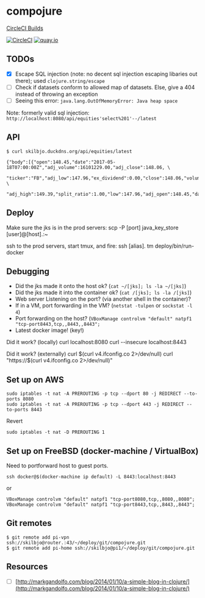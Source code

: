 # compojure

[CircleCI Builds](https://circleci.com/gh/skilbjo/compojure)

[![CircleCI](https://circleci.com/gh/skilbjo/compojure/tree/master.svg?style=svg)](https://circleci.com/gh/skilbjo/compojure/tree/master)
[![quay.io](https://quay.io/repository/skilbjo/compojure/status "Docker Repository on Quay")](https://quay.io/repository/skilbjo/compojure)

## TODOs

- [X] Escape SQL injection (note: no decent sql injection escaping libaries out there); used `clojure.string/escape`
- [ ] Check if datasets conform to allowed map of datasets. Else, give a 404 instead of throwing an exception
- [ ] Seeing this error: `java.lang.OutOfMemoryError: Java heap space`

Note: formerly valid sql injection: `http://localhost:8080/api/equities'select%201'--/latest`

## API

    $ curl skilbjo.duckdns.org/api/equities/latest

    {"body":[{"open":148.45,"date":"2017-05-18T07:00:00Z","adj_volume":16101229.00,"adj_close":148.06, \
      "ticker":"FB","adj_low":147.96,"ex_dividend":0.00,"close":148.06,"volume":16101229.00,"high":149.39, \
      "adj_high":149.39,"split_ratio":1.00,"low":147.96,"adj_open":148.45,"dataset":"WIKI"}]}

## Deploy

Make sure the jks is in the prod servers:
    scp -P [port] java_key_store [user]@[host].:~

ssh to the prod servers, start tmux, and fire:
    ssh [alias].
    tm
    deploy/bin/run-docker

## Debugging

- Did the jks made it onto the host ok? (`cat ~/[jks]; ls -la ~/[jks]`)
- Did the jks made it into the container ok? (`cat /[jks]; ls -la /[jks]`)
- Web server Listening on the port? (via another shell in the container)?
- If in a VM, port forwarding in the VM? (`netstat -tulpen` or `sockstat -l 4`)
- Port forwarding on the host? (`VBoxManage controlvm "default" natpf1 "tcp-port8443,tcp,,8443,,8443";`
- Latest docker image! (key!)

Did it work? (locally)
    curl localhost:8080
    curl --insecure localhost:8443

Did it work? (externally)
    curl $(curl v4.ifconfig.co 2>/dev/null)
    curl "https://$(curl v4.ifconfig.co 2>/dev/null)"

## Set up on AWS

    sudo iptables -t nat -A PREROUTING -p tcp --dport 80 -j REDIRECT --to-ports 8080
    sudo iptables -t nat -A PREROUTING -p tcp --dport 443 -j REDIRECT --to-ports 8443

Revert

    sudo iptables -t nat -D PREROUTING 1

## Set up on FreeBSD (docker-machine / VirtualBox)

Need to portforward host to guest ports.

    ssh docker@$(docker-machine ip default) -L 8443:localhost:8443

or

    VBoxManage controlvm "default" natpf1 "tcp-port8080,tcp,,8080,,8080";
    VBoxManage controlvm "default" natpf1 "tcp-port8443,tcp,,8443,,8443";

## Git remotes

    $ git remote add pi-vpn ssh://skilbjo@router.:43/~/deploy/git/compojure.git
    $ git remote add pi-home ssh://skilbjo@pi1/~/deploy/git/compojure.git

## Resources
- [ ] [http://markgandolfo.com/blog/2014/01/10/a-simple-blog-in-clojure/](http://markgandolfo.com/blog/2014/01/10/a-simple-blog-in-clojure/)
